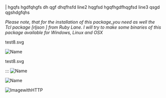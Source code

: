 

|	hgqfs hgdfqhgfs dh qgf dhqfhsfd
	line2 hqgfsd hgqfhgdfhqgfsd
	line3 qsgd qgshdgfqhs
	



_Please note, that for the installation of this package_you need as well the Tcl package [rljson ] from Ruby Lane. I will try to make some binaries of this package available for Windows, Linux and OSX_


test8.svg


 ![Name](test8.svg)  


test8.svg  

:::  ![Name](img/test1.jpg) 

 ![Name](../Templates/sample/test_pattern.png) 

![ImagewithHTTP](https://www.freeiconspng.com/uploads/linux-icon-19.png) 

